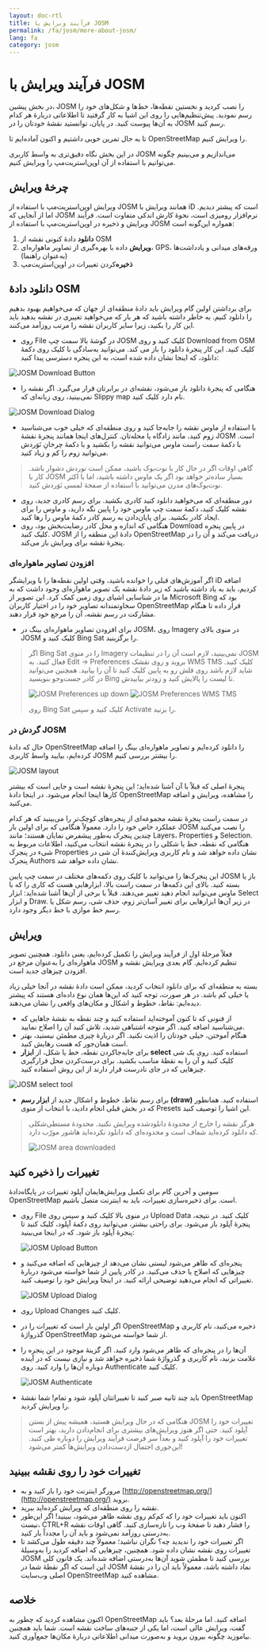 ```yaml
---
layout: doc-rtl
title: فرآیند ویرایش با JOSM
permalink: /fa/josm/more-about-josm/
lang: fa
category: josm
---
```


فرآیند ویرایش با JOSM
========================


در بخش پیشین، JOSM را نصب کردید و نخستین نقطه‌ها، خط‌ها و شکل‌های خود را رسم نمودید. پیش‌تنظیم‌هایی را روی این اشیا به کار گرفتید تا اطلاعاتی دربارهٔ هر کدام به آن‌ها پیوست کنید. در پایان، توانستید نقشهٔ خودتان را در JOSM رسم کنید.

تا به حال تمرین خوبی داشتیم و اکنون آماده‌ایم تا OpenStreetMap را ویرایش کنیم.

در این بخش نگاه دقیق‌تری به واسط کاربری JOSM می‌اندازیم و می‌بینیم چگونه می‌توانیم با استفاده از آن اوپن‌استریت‌مپ را ویرایش کنیم.

چرخهٔ ویرایش
---------------------
ویرایش اوپن‌استریت‌مپ با استفاده از JOSM همانند ویرایش با iD است که پیشتر دیدیم. اما از آنجایی که JOSM نرم‌افزار رومیزی است، نحوهٔ کارش اندکی متفاوت است. فرآیند ویرایش و ذخیره در اوپن‌استریت‌مپ با استفاده از JOSM همواره این‌گونه است:

1. **دانلود** دادهٔ کنونی نقشه از OSM
2. **ویرایش** داده با بهره‌گیری از تصاویر ماهواره‌ای، GPS، ورقه‌های میدانی و یادداشت‌ها (به‌عنوان راهنما)
3. **ذخیره**‌کردن تغییرات در اوپن‌استریت‌مپ

دانلود دادهٔ OSM
--------------------
برای برداشتن اولین گام ویرایش باید دادهٔ منطقه‌ای از جهان که می‌خواهیم بهبود بدهیم را دانلود کنیم. به خاطر داشته باشید که هر بار که می‌خواهید تغییری در نقشه بدهید باید این کار را بکنید، زیرا سایر کاربران نقشه را مرتب روزآمد می‌کنند.

- روی File در گوشهٔ بالا سمت چپ JOSM کلیک کنید و روی Download from OSM کلیک کنید. این کار پنجرهٔ دانلود را باز می کند. می‌توانید به‌سادگی با کلیک روی دکمهٔ دانلود، که اینجا نشان داده شده است، به این پنجره دسترسی پیدا کنید:

![JOSM Download Button][]

- هنگامی که پنجرهٔ دانلود باز می‌شود، نقشه‌ای در برابرتان قرار می‌گیرد. اگر نقشه را نمی‌بینید، روی زبانه‌ای که Slippy map نام دارد کلیک کنید.

![JOSM Download Dialog][]

- با استفاده از ماوس نقشه را جابه‌جا کنید و روی منطقه‌ای که خیلی خوب می‌شناسید زوم کنید، مانند زادگاه یا محله‌تان. کنترل‌های اینجا همانند پنجرهٔ نقشهٔ JOSM است. با دکمهٔ سمت راست ماوس می‌توانید نقشه را بکشید و با دکمهٔ چرخانِ نَوَردش می‌توانید زوم را کم و زیاد کنید.

> گاهی اوقات اگر در حال کار با نوت‌بوک باشید، ممکن است نوردش دشوار باشد. کار با JOSM بسیار ساده‌تر خواهد بود اگر یک ماوس داشته باشید، اما با اکثر نوت‌بوک‌های مدرن می‌توانید با استفاده از صفحهٔ لمسی نَوَردش کنید.

- دور منطقه‌ای که می‌خواهید دانلود کنید کادری بکشید. برای رسم کادری جدید، روی نقشه کلیک کنید، دکمهٔ سمت چپ ماوس خود را پایین نگه دارید، و ماوس را برای ایجاد کادر بکشید. برای پایان‌دادن به رسم کادر دکمهٔ ماوس را رها کنید.
- هنگامی که اندازه و محل کادر رضایت‌بخش بود، روی Download در پایین پنجره کلیک کنید. JOSM دادهٔ این منطقه را از OpenStreetMap دریافت می‌کند و آن را در پنجرهٔ نقشه برای ویرایش باز می‌کند.

### افزودن تصاویر ماهواره‌ای
اگر آموزش‌های قبلی را خوانده باشید، وقتی اولین نقطه‌ها را با ویرایشگر iD اضافه کردیم، باید به یاد داشته باشید که زیر دادهٔ نقشه یک تصویر ماهواره‌ای وجود داشت که به ما در شناسایی اشیای روی زمین کمک کرد. این تصویر از Microsoft Bing بود که سخاوتمندانه تصاویر خود را در اختیار کاربران OpenStreetMap قرار داده تا هنگام مشارکت در رسم نقشه، آن را مرجع خود قرار دهند.

- برای افزودن تصاویر ماهواره‌ای بینگ در JOSM، روی Imagery در منوی بالای JOSM کلیک کنید و Bing Sat را برگزینید.

> اگر Bing Sat را در منوی Imagery نمی‌بینید، لازم است آن را در تنظیمات JOSM فعال کنید. به Edit ->‏ Preferences بروید و روی نقشک WMS TMS کلیک کنید. شاید لازم باشد روی فلش رو به پایین کلیک کنید تا آن را بیابید. همچنین می‌توانید در کادر جست‌وجو بنویسید Bing تا لیست را پالایش کنید و زودتر بیابیدش.
>
> ![JOSM Preferences up down][]
> ![JOSM Preferences WMS TMS][]
>
> روی Bing Sat کلیک کنید و سپس Activate را بزنید. 


### گردش در JOSM
حال که دادهٔ OpenStreetMap را دانلود کرده‌ایم و تصاویر ماهواره‌ای بینگ را اضافه کرده‌ایم، بیایید واسط کاربری JOSM را بیشتر بررسی کنیم.

![JOSM layout][]

پنجرهٔ اصلی که قبلاً با آن آشنا شده‌اید؛ این پنجرهٔ نقشه است و جایی است که بیشتر کارها اینجا انجام می‌شود. در اینجا دادهٔ OpenStreetMap را مشاهده، ویرایش و اضافه می‌کنید.

در سمت راست پنجرهٔ نقشه مجموعه‌ای از پنجره‌های کوچک‌تر را می‌بینید که هر کدام عملکرد خاص خود را دارد. معمولاً هنگامی که برای اولین بار JOSM را نصب می‌کنید چندین پنجرک به‌طور پیشفرض نمایان هستند؛ مانند Layers،‏ Properties و Selection. هنگامی که نقطه، خط یا شکلی را در پنجرهٔ نقشه انتخاب می‌کنید، اطلاعات مربوط به شیء در پنجرک Properties نشان داده خواهد شد و نام کاربری ویرایش‌کنندهٔ آن شی در پنجرک Authors نشان داده خواهد شد.

این پنجرک‌ها را می‌توانید با کلیک روی دکمه‌های مختلف در سمت چپ پایین JOSM باز یا بسته کنید. بالای این دکمه‌ها در سمت راست بالا، ابزارهایی هست که کاری را که با ماوس می‌توانید انجام دهید تغییر می‌دهند. قبلاً با برخی از آن‌ها آشنا شده‌اید: ابزار Select و ابزار Draw. در زیر آن‌ها ابزارهایی برای تغییر آسان‌تر زوم، حذف شی، رسم شکل یا رسم خط موازی با خط دیگر وجود دارد.


ویرایش
----
فعلاً مرحلهٔ اول از فرآیند ویرایش را تکمیل کرده‌ایم، یعنی دانلود. همچنین تصویر ماهواره‌ای را به‌عنوان مرجع در JOSM تنظیم کرده‌ایم. گام بعدی ویرایش نقشه و افزودن چیزهای جدید است.

بسته به منطقه‌ای که برای دانلود انتخاب کردید، ممکن است دادهٔ نقشه در آنجا خیلی زیاد یا خیلی کم باشد. در هر صورت، توجه کنید که این‌ها همان نوع داده‌ای هستند که پیشتر دیده‌ایم: نقاط، خطوط و اشکال و مکان‌های واقعی را نشان می‌دهند.

- از فنونی که تا کنون آموخته‌اید استفاده کنید و چند نقطه به نقشهٔ جاهایی که می‌شناسید اضافه کنید. اگر متوجه اشتباهی شدید، تلاش کنید آن را اصلاح نمایید.
- هنگام آموختن، خیلی خودتان را اذیت نکنید. اگر دربارهٔ چیزی مطمئن نیستید، بهتر است همان‌جور که هست رهایش کنید.
- برای جابه‌جاکردن نقطه، خط یا شکل، از **ابزار select** استفاده کنید. روی یک شی کلیک کنید و آن را به نقطهٔ مناسب بکشید. برای درست‌کردن محل قرارگیری چیزهایی که در جای نادرست قرار دارند از این روش استفاده کنید.

![JOSM select tool][]

-  برای رسم نقاط، خطوط و اشکال جدید از **ابزار رسم (draw)** استفاده کنید. همانطور که در بخش قبلی انجام دادید، با انتخاب از منوی Presets این اشیا را توصیف کنید.

> هرگز نقشه را خارج از محدودهٔ دانلودشده ویرایش نکنید. محدودهٔ مستطی‌شکلی که دانلود کرده‌اید شفاف است و محدوده‌ای که دانلود نکرده‌اید هاشور مورّب دارد.
>
> ![JOSM area downloaded][]

تغییرات را ذخیره کنید
--------------
سومین و آخرین گام برای تکمیل ویرایش‌هایمان آپلود تغییرات در پایگاه‌دادهٔ OpenStreetMap است. برای ذخیره‌سازی تغییرات، باید به اینترنت متصل باشیم.

- روی File در منوی بالا کلیک کنید و سپس روی Upload Data کلیک کنید. در نتیجه، پنجرهٔ آپلود باز می‌شود. برای راحتی بیشتر، می‌توانید روی دکمهٔ آپلود، کلیک کنید تا پنجرهٔ آپلود باز شود. که در اینجا می‌بینید:

    ![JOSM Upload Button][]

- پنجره‌ای که ظاهر می‌شود لیستی نشان می‌دهد از چیزهایی که اضافه می‌کنید و چیزهایی که اصلاح یا حذف می‌کنید. در کادر پایین از شما خواسته می‌شود دربارهٔ تغییراتی که انجام می‌دهید توضیحی ارائه کنید. در اینجا ویرایش خود را توصیف کنید.

    ![JOSM Upload Dialog][]

- روی Upload Changes کلیک کنید.

- اگر اولین بار است که تغییرات را در OpenStreetMap ذخیره می‌کنید، نام کاربری و گذرواژهٔ OpenStreetMap از شما خواسته می‌شود.
- آن‌ها را در پنجره‌ای که ظاهر می‌شود وارد کنید. اگر گزینهٔ موجود در این پنجره را علامت بزنید، نام کاربری و گذرواژهٔ شما ذخیره خواهد شد و نیازی نیست که در آینده دوباره آن‌ها را وارد کنید. روی Authenticate کلیک کنید.

    ![JOSM Authenticate][]

- باید چند ثانیه صبر کنید تا تغییراتتان آپلود شود و تمام! شما نقشهٔ OpenStreetMap را ویرایش کردید.

> هنگامی که در حال ویرایش هستید، همیشه پیش از بستن JOSM تغییرات خود را آپلود کنید. حتی اگر هنوز ویرایش‌های بیشتری برای انجام‌دادن دارید، بهتر است تغییرات خود را آپلود کنید و بعداً سر فرصت فرآیند ویرایش را دوباره طی کنید. این‌جوری احتمال ازدست‌دادن ویرایش‌ها کمتر می‌شود!

تغییرات خود را روی نقشه ببینید
---------------------------
- مرورگر اینترنت خود را باز کنید و به [http://openstreetmap.org/](http://openstreetmap.org/) بروید.
- نقشه را روی منطقه‌ای که ویرایش کرده‌اید ببرید.
- اکنون باید تغییرات خود را که کم‌کم روی نقشه ظاهر می‌شود، ببینید! اگر این‌طور نیست، CTRL+R را فشار دهید تا صفحهٔ وب را تازه‌سازی کنید. گاهی اوقات نقشه به‌درستی روزآمد نمی‌شود و باید آن را مجدداً بار کنید.
- اگر تغییرات خود را ندیدید چه؟ نگران نباشید؛ معمولاً چند دقیقه طول می‌کشد تا تغییرات روی نقشه نشان داده شود. همچنین، چیزهایی که اضافه کردید را به‌وسیلهٔ JOSM بررسی کنید تا مطمئن شوید آن‌ها به‌درستی اضافه شده‌اند. یک قانون کلی این است که اگر نقطهٔ شما در JOSM نماد داشته باشد، معمولاً باید آن را در نقشهٔ اصلی وب‌سایت OpenStreetMap مشاهده کنید.

خلاصه
-------
اکنون مشاهده کردید که چطور به OpenStreetMap اضافه کنید. اما مرحلهٔ بعد؟ باید گفت، ویرایش عالی است، اما یکی از جنبه‌های ساخت نقشه است. شما باید همچنین بیاموزید چگونه بیرون بروید و به‌صورت میدانی اطلاعاتی دربارهٔ مکان‌ها جمع‌آوری کنید.


[JOSM Download Button]: /images/josm/josm_download-button.png
[JOSM Download Dialog]: /images/josm/josm_download-dialog.png
[JOSM Preferences up down]: /images/josm/josm_preferences-up-down.png
[JOSM Preferences WMS TMS]: /images/josm/josm_preferences-wms-tms.png
[JOSM layout]: /images/josm/josm_layout.png
[JOSM select tool]: /images/josm/josm_select-tool.png
[JOSM area downloaded]: /images/josm/josm_area-downloaded.png
[JOSM Upload Button]: /images/josm/josm_upload-button.png
[JOSM Upload Dialog]: /images/josm/josm_upload-dialog.png
[JOSM Authenticate]: /images/josm/josm_authenticate.png